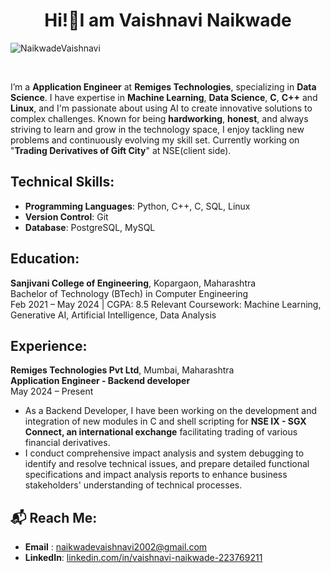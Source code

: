 <h1 align="center">Hi!👋I am Vaishnavi Naikwade</h1>

<p align="left"> <img src="https://komarev.com/ghpvc/?username=NaikwadeVaishnavi&label=Profile%20views&color=0e75b6&style=flat" alt="NaikwadeVaishnavi" /> </p>
<br>

I’m a **Application Engineer** at **Remiges Technologies**, specializing in **Data Science**. I have expertise in **Machine Learning**, **Data Science**, **C**, **C++** and **Linux**, and I'm passionate about using AI to create innovative solutions to complex challenges. Known for being **hardworking**, **honest**, and always striving to learn and grow in the technology space, I enjoy tackling new problems and continuously evolving my skill set. Currently working on "**Trading Derivatives of Gift City**" at NSE(client side).


## Technical Skills:
- **Programming Languages**: Python, C++, C, SQL, Linux
- **Version Control**: Git
- **Database**: PostgreSQL, MySQL

## Education:
**Sanjivani College of Engineering**, Kopargaon, Maharashtra  
Bachelor of Technology (BTech) in Computer Engineering  
Feb 2021 – May 2024 | CGPA: 8.5
Relevant Coursework: Machine Learning, Generative AI, Artificial Intelligence, Data Analysis

## Experience:

**Remiges Technologies Pvt Ltd**, Mumbai, Maharashtra  
**Application Engineer - Backend developer**  
May 2024 – Present  
- As a Backend Developer, I have been working on the development and integration of new modules in C and shell scripting for **NSE IX - SGX Connect, an international exchange** facilitating trading of various financial derivatives.
- I conduct comprehensive impact analysis and system debugging to identify and resolve technical issues, and prepare detailed functional specifications and impact analysis reports to enhance business stakeholders' understanding of technical processes.
  
## 📬 Reach Me:

- **Email** : [naikwadevaishnavi2002@gmail.com](mailto:naikwadevaishnavi2002@gmail.com)
- **LinkedIn**: [linkedin.com/in/vaishnavi-naikwade-223769211](https://linkedin.com/in/vaishnavi-naikwade-223769211)
